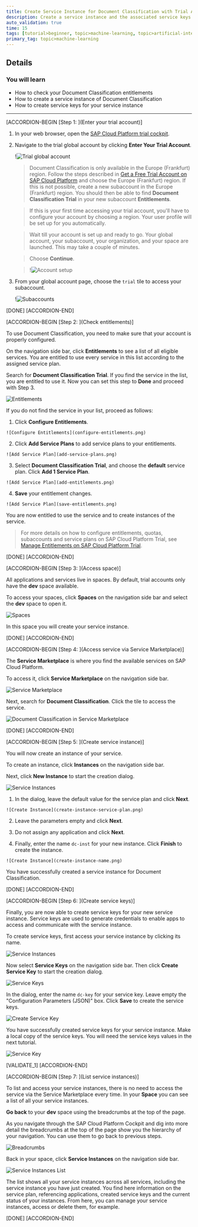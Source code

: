 ```yaml
---
title: Create Service Instance for Document Classification with Trial Account
description: Create a service instance and the associated service keys for Document Classification, one of the SAP AI Business Services, using the SAP Cloud Platform trial cockpit.
auto_validation: true
time: 15
tags: [tutorial>beginner, topic>machine-learning, topic>artificial-intelligence, products>sap-cloud-platform, products>sap-ai-business-services, products>document-classification]
primary_tag: topic>machine-learning
---
```


## Details
### You will learn
  - How to check your Document Classification entitlements
  - How to create a service instance of Document Classification
  - How to create service keys for your service instance

---

[ACCORDION-BEGIN [Step 1: ](Enter your trial account)]

1. In your web browser, open the [SAP Cloud Platform trial cockpit](https://cockpit.hanatrial.ondemand.com/).

2. Navigate to the trial global account by clicking **Enter Your Trial Account**.

    !![Trial global account](01_Foundation20Onboarding_Home.png)

    >Document Classification is only available in the Europe (Frankfurt) region. Follow the steps described in [Get a Free Trial Account on SAP Cloud Platform](hcp-create-trial-account) and choose the Europe (Frankfurt) region. If this is not possible, create a new subaccount in the Europe (Frankfurt) region. You should then be able to find **Document Classification Trial** in your new subaccount **Entitlements**.

    >If this is your first time accessing your trial account, you'll have to configure your account by choosing a region. Your user profile will be set up for you automatically.

    >Wait till your account is set up and ready to go. Your global account, your subaccount, your organization, and your space are launched. This may take a couple of minutes.

    >Choose **Continue**.

    >!![Account setup](02_Foundation20Onboarding_Processing.png)

3. From your global account page, choose the `trial` tile to access your subaccount.

    !![Subaccounts](enter-trial-account.png)

[DONE]
[ACCORDION-END]


[ACCORDION-BEGIN [Step 2: ](Check entitlements)]

To use Document Classification, you need to make sure that your account is properly configured.

On the navigation side bar, click **Entitlements** to see a list of all eligible services. You are entitled to use every service in this list according to the assigned service plan.

Search for **Document Classification Trial**. If you find the service in the list, you are entitled to use it. Now you can set this step to **Done** and proceed with Step 3.

![Entitlements](check-entitlements.png)

If you do not find the service in your list, proceed as follows:

  1. Click **Configure Entitlements**.

    ![Configure Entitlements](configure-entitlements.png)

  2. Click **Add Service Plans** to add service plans to your entitlements.

    ![Add Service Plan](add-service-plans.png)

  3. Select **Document Classification Trial**, and choose the **default** service plan. Click **Add 1 Service Plan**.

    ![Add Service Plan](add-entitlements.png)

  4. **Save** your entitlement changes.

    ![Add Service Plan](save-entitlements.png)

You are now entitled to use the service and to create instances of the service.

>For more details on how to configure entitlements, quotas, subaccounts and service plans on SAP Cloud Platform Trial, see [Manage Entitlements on SAP Cloud Platform Trial](cp-trial-entitlements).

[DONE]
[ACCORDION-END]


[ACCORDION-BEGIN [Step 3: ](Access space)]

All applications and services live in spaces. By default, trial accounts only have the **dev** space available.

To access your spaces, click **Spaces** on the navigation side bar and select the **dev** space to open it.

![Spaces](access-space.png)

In this space you will create your service instance.

[DONE]
[ACCORDION-END]


[ACCORDION-BEGIN [Step 4: ](Access service via Service Marketplace)]

The **Service Marketplace** is where you find the available services on SAP Cloud Platform.

To access it, click **Service Marketplace** on the navigation side bar.

![Service Marketplace](access-service-marketplace.png)

Next, search for **Document Classification**. Click the tile to access the service.

![Document Classification in Service Marketplace](access-dc.png)

[DONE]
[ACCORDION-END]


[ACCORDION-BEGIN [Step 5: ](Create service instance)]

You will now create an instance of your service.

To create an instance, click **Instances** on the navigation side bar.

Next, click **New Instance** to start the creation dialog.

![Service Instances](create-instance.png)

  1. In the dialog, leave the default value for the service plan and click **Next**.

    ![Create Instance](create-instance-service-plan.png)

  2. Leave the parameters empty and click **Next**.

  3. Do not assign any application and click **Next**.

  4. Finally, enter the name `dc-inst` for your new instance. Click **Finish** to create the instance.

    ![Create Instance](create-instance-name.png)

You have successfully created a service instance for Document Classification.

[DONE]
[ACCORDION-END]


[ACCORDION-BEGIN [Step 6: ](Create service keys)]

Finally, you are now able to create service keys for your new service instance. Service keys are used to generate credentials to enable apps to access and communicate with the service instance.

To create service keys, first access your service instance by clicking its name.

![Service Instances](access-instance.png)

Now select **Service Keys** on the navigation side bar. Then click **Create Service Key** to start the creation dialog.

![Service Keys](create-service-keys.png)

In the dialog, enter the name `dc-key` for your service key. Leave empty the "Configuration Parameters (JSON)" box. Click **Save** to create the service keys.

![Create Service Key](create-service-key-name.png)

You have successfully created service keys for your service instance. Make a local copy of the service keys. You will need the service keys values in the next tutorial.

![Service Key](service-key.png)

[VALIDATE_1]
[ACCORDION-END]


[ACCORDION-BEGIN [Step 7: ](List service instances)]

To list and access your service instances, there is no need to access the service via the Service Marketplace every time. In your **Space** you can see a list of all your service instances.

**Go back** to your **dev** space using the breadcrumbs at the top of the page.

As you navigate through the SAP Cloud Platform Cockpit and dig into more detail the breadcrumbs at the top of the page show you the hierarchy of your navigation. You can use them to go back to previous steps.

![Breadcrumbs](nav-back-breadcrumbs.png)

Back in your space, click **Service Instances** on the navigation side bar.

![Service Instances List](service-instances-list.png)

The list shows all your service instances across all services, including the service instance you have just created. You find here information on the service plan, referencing applications, created service keys and the current status of your instances. From here, you can manage your service instances, access or delete them, for example.

[DONE]
[ACCORDION-END]
